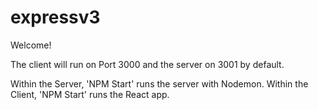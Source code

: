 # expressv3

Welcome! 

The client will run on Port 3000 and the server on 3001 by default. 

Within the Server, 'NPM Start' runs the server with Nodemon. 
Within the Client, 'NPM Start' runs the React app. 
